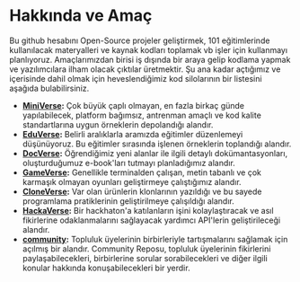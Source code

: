 # Hakkında ve Amaç

Bu github hesabını Open-Source projeler geliştirmek, 101 eğitimlerinde kullanılacak materyalleri ve kaynak kodları toplamak vb işler için kullanmayı planlıyoruz. Amaçlarımızdan birisi iş dışında bir araya gelip kodlama yapmak ve yazılımcılara ilham olacak çıktılar üretmektir. Şu ana kadar açtığımız ve içerisinde dahil olmak için heveslendiğimiz kod silolarının bir listesini aşağıda bulabilirsiniz.

- __[MiniVerse](https://github.com/futureverseofficial/MiniVerse):__ Çok büyük çaplı olmayan, en fazla birkaç günde yapılabilecek, platform bağımsız, antrenman amaçlı ve kod kalite standartlarına uygun örneklerin depolandığı alandır.
- __[EduVerse](https://github.com/futureverseofficial/EduVerse):__ Belirli aralıklarla aramızda eğitimler düzenlemeyi düşünüyoruz. Bu eğitimler sırasında işlenen örneklerin toplandığı alandır.
- __[DocVerse](https://github.com/futureverseofficial/DocVerse):__ Öğrendiğimiz yeni alanlar ile ilgili detaylı dokümantasyonları, oluşturduğumuz e-book'ları tutmayı planladığımız alandır.
- __[GameVerse](https://github.com/futureverseofficial/GameVerse):__ Genellikle terminalden çalışan, metin tabanlı ve çok karmaşık olmayan oyunları geliştirmeye çalıştığımız alandır.
- __[CloneVerse](https://github.com/futureverseofficial/CloneVerse):__ Var olan ürünlerin klonlarının yazıldığı ve bu sayede programlama pratiklerinin geliştirilmeye çalışıldığı alandır.
- __[HackaVerse](https://github.com/futureverseofficial/HackaVerse):__ Bir hackhaton'a katılanların işini kolaylaştıracak ve asıl fikirlerine odaklanmalarını sağlayacak yardımcı API'lerin geliştirileceği alandır.
- __[community](https://github.com/futureverseofficial/community):__ Topluluk üyelerinin birbirleriyle tartışmalarını sağlamak için açılmış bir alandır. Community Reposu, topluluk üyelerinin fikirlerini paylaşabilecekleri, birbirlerine sorular sorabilecekleri ve diğer ilgili konular hakkında konuşabilecekleri bir yerdir.
